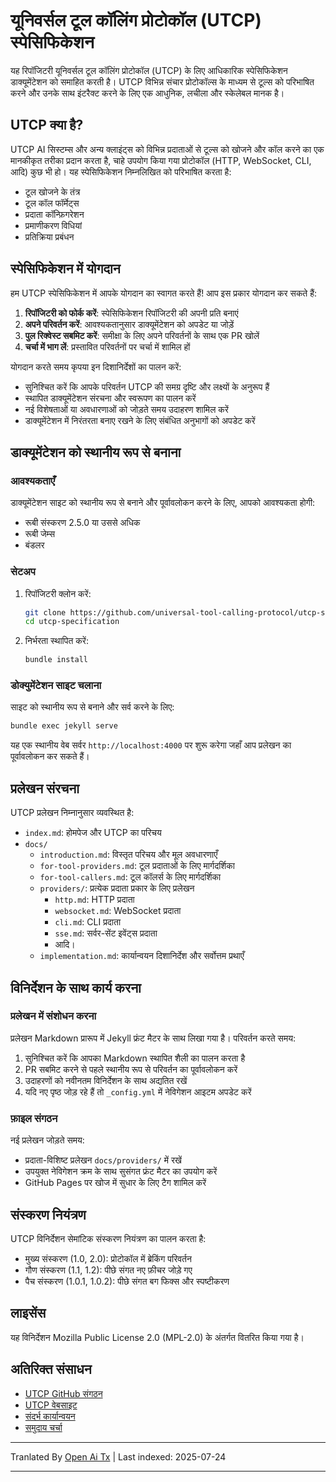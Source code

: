 # यूनिवर्सल टूल कॉलिंग प्रोटोकॉल (UTCP) स्पेसिफिकेशन

यह रिपॉजिटरी यूनिवर्सल टूल कॉलिंग प्रोटोकॉल (UTCP) के लिए आधिकारिक स्पेसिफिकेशन डाक्यूमेंटेशन को समाहित करती है। UTCP विभिन्न संचार प्रोटोकॉल्स के माध्यम से टूल्स को परिभाषित करने और उनके साथ इंटरैक्ट करने के लिए एक आधुनिक, लचीला और स्केलेबल मानक है।

## UTCP क्या है?

UTCP AI सिस्टम्स और अन्य क्लाइंट्स को विभिन्न प्रदाताओं से टूल्स को खोजने और कॉल करने का एक मानकीकृत तरीका प्रदान करता है, चाहे उपयोग किया गया प्रोटोकॉल (HTTP, WebSocket, CLI, आदि) कुछ भी हो। यह स्पेसिफिकेशन निम्नलिखित को परिभाषित करता है:

- टूल खोजने के तंत्र
- टूल कॉल फॉर्मेट्स
- प्रदाता कॉन्फ़िगरेशन
- प्रमाणीकरण विधियां
- प्रतिक्रिया प्रबंधन

## स्पेसिफिकेशन में योगदान

हम UTCP स्पेसिफिकेशन में आपके योगदान का स्वागत करते हैं! आप इस प्रकार योगदान कर सकते हैं:

1. **रिपॉजिटरी को फोर्क करें**: स्पेसिफिकेशन रिपॉजिटरी की अपनी प्रति बनाएं
2. **अपने परिवर्तन करें**: आवश्यकतानुसार डाक्यूमेंटेशन को अपडेट या जोड़ें
3. **पुल रिक्वेस्ट सबमिट करें**: समीक्षा के लिए अपने परिवर्तनों के साथ एक PR खोलें
4. **चर्चा में भाग लें**: प्रस्तावित परिवर्तनों पर चर्चा में शामिल हों

योगदान करते समय कृपया इन दिशानिर्देशों का पालन करें:

- सुनिश्चित करें कि आपके परिवर्तन UTCP की समग्र दृष्टि और लक्ष्यों के अनुरूप हैं
- स्थापित डाक्यूमेंटेशन संरचना और स्वरूपण का पालन करें
- नई विशेषताओं या अवधारणाओं को जोड़ते समय उदाहरण शामिल करें
- डाक्यूमेंटेशन में निरंतरता बनाए रखने के लिए संबंधित अनुभागों को अपडेट करें

## डाक्यूमेंटेशन को स्थानीय रूप से बनाना

### आवश्यकताएँ

डाक्यूमेंटेशन साइट को स्थानीय रूप से बनाने और पूर्वावलोकन करने के लिए, आपको आवश्यकता होगी:

- रूबी संस्करण 2.5.0 या उससे अधिक
- रूबी जेम्स
- बंडलर

### सेटअप

1. रिपॉजिटरी क्लोन करें:
   ```bash
   git clone https://github.com/universal-tool-calling-protocol/utcp-specification.git
   cd utcp-specification
   ```
2. निर्भरता स्थापित करें:

   ```bash
   bundle install
   ```
### डोक्युमेंटेशन साइट चलाना

साइट को स्थानीय रूप से बनाने और सर्व करने के लिए:


```bash
bundle exec jekyll serve
```
यह एक स्थानीय वेब सर्वर `http://localhost:4000` पर शुरू करेगा जहाँ आप प्रलेखन का पूर्वावलोकन कर सकते हैं।

## प्रलेखन संरचना

UTCP प्रलेखन निम्नानुसार व्यवस्थित है:

- `index.md`: होमपेज और UTCP का परिचय
- `docs/`
  - `introduction.md`: विस्तृत परिचय और मूल अवधारणाएँ
  - `for-tool-providers.md`: टूल प्रदाताओं के लिए मार्गदर्शिका
  - `for-tool-callers.md`: टूल कॉलर्स के लिए मार्गदर्शिका
  - `providers/`: प्रत्येक प्रदाता प्रकार के लिए प्रलेखन
    - `http.md`: HTTP प्रदाता
    - `websocket.md`: WebSocket प्रदाता
    - `cli.md`: CLI प्रदाता
    - `sse.md`: सर्वर-सेंट इवेंट्स प्रदाता
    - आदि।
  - `implementation.md`: कार्यान्वयन दिशानिर्देश और सर्वोत्तम प्रथाएँ

## विनिर्देशन के साथ कार्य करना

### प्रलेखन में संशोधन करना

प्रलेखन Markdown प्रारूप में Jekyll फ्रंट मैटर के साथ लिखा गया है। परिवर्तन करते समय:

1. सुनिश्चित करें कि आपका Markdown स्थापित शैली का पालन करता है
2. PR सबमिट करने से पहले स्थानीय रूप से परिवर्तन का पूर्वावलोकन करें
3. उदाहरणों को नवीनतम विनिर्देशन के साथ अद्यतित रखें
4. यदि नए पृष्ठ जोड़ रहे हैं तो `_config.yml` में नेविगेशन आइटम अपडेट करें

### फ़ाइल संगठन

नई प्रलेखन जोड़ते समय:

- प्रदाता-विशिष्ट प्रलेखन `docs/providers/` में रखें
- उपयुक्त नेविगेशन क्रम के साथ सुसंगत फ्रंट मैटर का उपयोग करें
- GitHub Pages पर खोज में सुधार के लिए टैग शामिल करें

## संस्करण नियंत्रण

UTCP विनिर्देशन सेमांटिक संस्करण नियंत्रण का पालन करता है:

- मुख्य संस्करण (1.0, 2.0): प्रोटोकॉल में ब्रेकिंग परिवर्तन
- गौण संस्करण (1.1, 1.2): पीछे संगत नए फ़ीचर जोड़े गए
- पैच संस्करण (1.0.1, 1.0.2): पीछे संगत बग फिक्स और स्पष्टीकरण

## लाइसेंस

यह विनिर्देशन Mozilla Public License 2.0 (MPL-2.0) के अंतर्गत वितरित किया गया है।

## अतिरिक्त संसाधन

- [UTCP GitHub संगठन](https://github.com/universal-tool-calling-protocol)
- [UTCP वेबसाइट](https://utcp.io)
- [संदर्भ कार्यान्वयन](https://github.com/universal-tool-calling-protocol/python-utcp)
- [समुदाय चर्चा](https://github.com/universal-tool-calling-protocol/utcp-specification/discussions)



---

Tranlated By [Open Ai Tx](https://github.com/OpenAiTx/OpenAiTx) | Last indexed: 2025-07-24

---